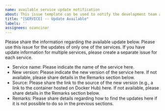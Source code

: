 ```yaml
---
name: available service update notification
about: This issue template can be used to notify the development team about the available update(s) of a service that has a running instance on the VHP platform.
title: "[SERVICE] -- Update Available"
labels: ''
assignees: ozancinar
---
```


Please share the information regarding the available update below. Please use this issue for the updates of only one of the services. If you have update information for multiple services, please create a separate issue for each service. 

* Service name: Please indicate the name of the service here.
* New version: Please indicate the new version of the service here. If not available, please share details in the Remarks section below. 
* Source: Please share the link to the source of the new version (e.g., a link to the container hosted on Docker Hub) here. If not available, please share details in the Remarks section below. 
* Remarks: Please share details regarding how to find the updates here if it is not possible to do so in the previous sections. 